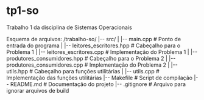 # tp1-so
Trabalho 1 da disciplina de Sistemas Operacionais

Esquema de arquivos:
/trabalho-so/
|-- src/
|   |-- main.cpp                    # Ponto de entrada do programa
|   |-- leitores_escritores.hpp     # Cabeçalho para o Problema 1
|   |-- leitores_escritores.cpp     # Implementação do Problema 1
|   |-- produtores_consumidores.hpp # Cabeçalho para o Problema 2
|   |-- produtores_consumidores.cpp # Implementação do Problema 2
|   |-- utils.hpp                   # Cabeçalho para funções utilitárias
|   |-- utils.cpp                   # Implementação das funções utilitárias
|-- Makefile                        # Script de compilação
|-- README.md                       # Documentação do projeto
|-- .gitignore                      # Arquivo para ignorar arquivos de build

